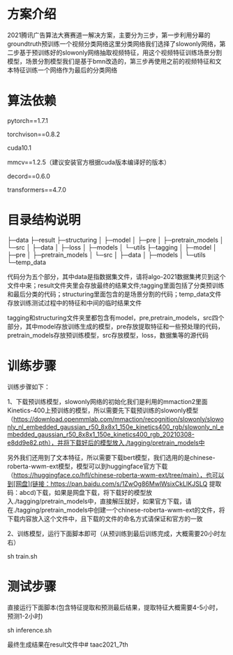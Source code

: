 # 方案介绍

2021腾讯广告算法大赛赛道一解决方案，主要分为三步，第一步利用分幕的groundtruth预训练一个视频分类网络这里分类网络我们选择了slowonly网络，第二步基于预训练好的slowonly网络抽取视频特征，用这个视频特征训练场景分割模型，场景分割模型我们是基于bmn改造的，第三步再使用之前的视频特征和文本特征训练一个网络作为最后的分类网络

# 算法依赖

pytorch==1.7.1

torchvison==0.8.2

cuda10.1

mmcv==1.2.5（建议安装官方根据cuda版本编译好的版本）

decord==0.6.0

 transformers==4.7.0

# 目录结构说明

├─data
├─result
├─structuring
│  ├─model
│  ├─pre
│  ├─pretrain_models
│  └─src
│      ├─data
│      ├─loss
│      ├─models
│      └─utils
├─tagging
│  ├─model
│  ├─pre
│  ├─pretrain_models
│  └─src
│      ├─data
│      ├─models
│      └─utils
└─temp_data

代码分为五个部分，其中data是指数据集文件，请将algo-2021数据集拷贝到这个文件中来；result文件夹里会存放最终的结果文件;tagging里面包括了分类预训练和最后分类的代码；structuring里面包含的是场景分割的代码；temp_data文件存放训练测试过程中的特征和中间的临时结果文件

tagging和structuring文件夹里都包含有model，pre,pretrain_models，src四个部分，其中model存放训练生成的模型，pre存放提取特征和一些预处理的代码，pretrain_models存放预训练模型，src存放模型，loss，数据集等的源代码

# 训练步骤

训练步骤如下：

1、下载预训练模型，slowonly网络的初始化我们是利用的mmaction2里面Kinetics-400上预训练的模型，所以需要先下载预训练的slowonly模型（https://download.openmmlab.com/mmaction/recognition/slowonly/slowonly_nl_embedded_gaussian_r50_8x8x1_150e_kinetics400_rgb/slowonly_nl_embedded_gaussian_r50_8x8x1_150e_kinetics400_rgb_20210308-e8dd9e82.pth），并将下载好后的模型放入./tagging/pretrain_models中

另外我们还用到了文本特征，所以需要下载bert模型，我们选用的是chinese-roberta-wwm-ext模型，模型可以到huggingface官方下载（https://huggingface.co/hfl/chinese-roberta-wwm-ext/tree/main），也可以到[网盘](链接：https://pan.baidu.com/s/1ZwOg86MwlWsixCkLIKJSLQ 
提取码：abcd)下载，如果是网盘下载，将下载好的模型放入./tagging/pretrain_models中，直接解压就好，如果官方下载，请在./tagging/pretrain_models中创建一个chinese-roberta-wwm-ext的文件，将下载内容放入这个文件中，且下载的文件的命名方式请保证和官方的一致

2、训练模型，运行下面脚本即可（从预训练到最后训练完成，大概需要20小时左右）

sh train.sh



#  测试步骤

直接运行下面脚本(包含特征提取和预测最后结果，提取特征大概需要4-5小时，预测1-2小时)

sh inference.sh

最终生成结果在result文件中# taac2021_7th
